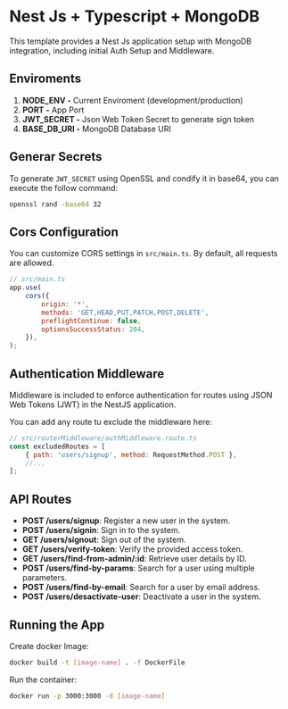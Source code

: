 # Nest Js + Typescript + MongoDB

This template provides a Nest Js application setup with MongoDB integration, including initial Auth Setup and Middleware.

## Enviroments

1. **NODE_ENV -** Current Enviroment (development/production)
2. **PORT -** App Port
3. **JWT_SECRET -** Json Web Token Secret to generate sign token
4. **BASE_DB_URI -** MongoDB Database URI

## Generar Secrets

To generate `JWT_SECRET` using OpenSSL and condify it in base64, you can execute the follow command:

```bash
openssl rand -base64 32
```

## Cors Configuration

You can customize CORS settings in `src/main.ts`. By default, all requests are allowed.

```js
// src/main.ts
app.use(
    cors({
        origin: '*',
        methods: 'GET,HEAD,PUT,PATCH,POST,DELETE',
        preflightContinue: false,
        optionsSuccessStatus: 204,
    }),
);
```

## Authentication Middleware

Middleware is included to enforce authentication for routes using JSON Web Tokens (JWT) in the NestJS application.

You can add any route tu exclude the middleware here:

```js
// src/routerMiddleware/authMiddleware.route.ts
const excludedRoutes = [
    { path: 'users/signup', method: RequestMethod.POST },
    //...
];
```

## API Routes

-   **POST /users/signup**: Register a new user in the system.
-   **POST /users/signin**: Sign in to the system.
-   **GET /users/signout**: Sign out of the system.
-   **GET /users/verify-token**: Verify the provided access token.
-   **GET /users/find-from-admin/:id**: Retrieve user details by ID.
-   **POST /users/find-by-params**: Search for a user using multiple parameters.
-   **POST /users/find-by-email**: Search for a user by email address.
-   **POST /users/desactivate-user**: Deactivate a user in the system.

## Running the App

Create docker Image:

```bash
docker build -t [image-name] . -f DockerFile
```

Run the container:

```bash
docker run -p 3000:3000 -d [image-name]
```
